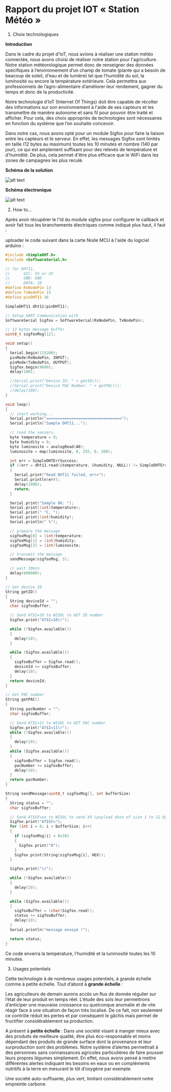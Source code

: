 # Rapport du projet IOT « Station Météo »

1. Choix technologiques

__Introduction__

Dans le cadre du projet d'IoT, nous avions à réaliser une station météo connectée, nous avons 
choisi de réaliser notre station pour l'agriculture. Notre station météorologique permet donc 
de renseigner des données spécifiques à l’environnement d’un champ de tomate (plante qui a besoin 
de beacoup de soleil, d'eau et de lumière) tel que l’humidité du sol, la luminosité ou encore la 
température extérieure. Cela permettra aux professionnels de l’agro-alimentaire d’améliorer leur 
rendement, gagner du temps et donc de la productivité.

Notre technologie d’IoT (Internet Of Things) doit être capable de récolter des informations
sur son environnement à l'aide de ses capteurs et les transmettre de manière autonome et sans
fil pour pouvoir être traité et afficher. Pour cela, des choix appropriés de technologies sont 
nécessaires en fonction du système que l’on souhaite concevoir.

Dans notre cas, nous avons opté pour un module Sigfox pour faire la liaison entre les capteurs et 
le serveur. En effet, les messages Sigfox sont limités en taille (12 bytes au maximum) toutes les 
10 minutes et nombre (140 par jour), ce qui est amplement suffisant pour des relevés de température 
et d'humidité. De plus, cela permet d'être plus efficace que le WiFi dans les zones de campagnes les 
plus reculé.

__Schéma de la solution__

![alt text][schema_sol]

[schema_sol]: https://github.com/sadek-maghzili/IoT/blob/master/Schema%20solution.png "Schéma de la solution"

__Schéma électronique__

![alt text][schema_elec]

[schema_elec]: https://github.com/sadek-maghzili/IoT/blob/master/Sch%C3%A9ma%20%C3%A9lectronique.png "Schéma électronique"

2. How to...

Après avoir récupérer le l'Id du module sigfox pour configurer le callback et avoir fait tous les branchements électriques
comme indiqué plus haut, il faut :

uploader le code suivant dans la carte Node MCU à l'aide du logiciel arduino :
```C
#include <SimpleDHT.h>
#include <SoftwareSerial.h>

// for DHT11,
//      VCC: 5V or 3V
//      GND: GND
//      DATA: 16
#define RxNodePin 13
#define TxNodePin 15
#define pinDHT11 16

SimpleDHT11 dht11(pinDHT11);

// Setup UART Communication with
SoftwareSerial Sigfox = SoftwareSerial(RxNodePin, TxNodePin);

// 12 bytes message buffer
uint8_t sigfoxMsg[12];

void setup()
{
  Serial.begin(115200);
  pinMode(RxNodePin, INPUT);
  pinMode(TxNodePin, OUTPUT);
  Sigfox.begin(9600);
  delay(100);

  //Serial.print("Device ID: " + getID());
  //Serial.print("Device PAC Number: " + getPAC());
  //delay(100);
}

void loop()
{
  // start working...
  Serial.println("=================================");
  Serial.println("Sample DHT11...");

  // read the sensors.
  byte temperature = 0;
  byte humidity = 0;
  byte luminosite = analogRead(A0);
  luminosite = map(luminosite, 0, 255, 0, 100);

  int err = SimpleDHTErrSuccess;
  if ((err = dht11.read(&temperature, &humidity, NULL)) != SimpleDHTErrSuccess)
  {
    Serial.print("Read DHT11 failed, err=");
    Serial.println(err);
    delay(1000);
    return;
  }

  Serial.print("Sample OK: ");
  Serial.print((int)temperature);
  Serial.print(" °C, ");
  Serial.print((int)humidity);
  Serial.println(" %");

  // prepare the message
  sigfoxMsg[0] = (int)temperature;
  sigfoxMsg[1] = (int)humidity;
  sigfoxMsg[2] = (int)luminosite;

  // transmit the message
  sendMessage(sigfoxMsg, 3);

  // wait 10min
  delay(600000);
}

// Get device ID
String getID()
{
  String deviceId = "";
  char sigfoxBuffer;

  // Send AT$I=10 to WISOL to GET ID number
  Sigfox.print("AT$I=10\r");

  while (!Sigfox.available())
  {
    delay(10);
  }

  while (Sigfox.available())
  {
    sigfoxBuffer = Sigfox.read();
    deviceId += sigfoxBuffer;
    delay(10);
  }
  return deviceId;
}

// Get PAC number
String getPAC()
{
  String pacNumber = "";
  char sigfoxBuffer;

  // Send AT$I=11 to WISOL to GET PAC number
  Sigfox.print("AT$I=11\r");
  while (!Sigfox.available())
  {
    delay(10);
  }
  while (Sigfox.available())
  {
    sigfoxBuffer = Sigfox.read();
    pacNumber += sigfoxBuffer;
    delay(10);
  }
  return pacNumber;
}

String sendMessage(uint8_t sigfoxMsg[], int bufferSize)
{
  String status = "";
  char sigfoxBuffer;

  // Send AT$SF=xx to WISOL to send XX (payload data of size 1 to 12 bytes)
  Sigfox.print("AT$SF=");
  for (int i = 0; i < bufferSize; i++)
  {
    if (sigfoxMsg[i] < 0x10)
    {
      Sigfox.print("0");
    }
    Sigfox.print(String(sigfoxMsg[i], HEX));
  }

  Sigfox.print("\r");

  while (!Sigfox.available())
  {
    delay(10);
  }

  while (Sigfox.available())
  {
    sigfoxBuffer = (char)Sigfox.read();
    status += sigfoxBuffer;
    delay(10);
  }
  Serial.println("message envoyé !");

  return status;
}
```
Ce code enverra la température, l'humidité et la luminosité toutes les 10 minutes.


3. Usages potentiels

Cette technologie à de nombreux usages potentiels, à grande échelle comme à petite échelle. Tout 
d’abord à __grande échelle__ :

Les agriculteurs de demain aurons accès un flux de donnée régulier sur l’état de leur produit en 
temps réel. L’étude des sols leur permettrons d’anticiper une mauvaise croissance ou quelconque 
anomalie et de vite réagir face à une situation de façon très localisé. De ce fait, non seulement 
ce contrôle réduit les pertes et par conséquent le gâchis mais permet de fructifier considérablement 
sa production.

A présent à __petite échelle__ :
Dans une société visant à manger mieux avec des produits de meilleure qualité, être plus éco-responsable 
et moins dépendant des produits de grande surface dont la provenance et leur surproduction sont des problèmes. 
Notre système d’alertes permettrait à des personnes sans connaissances agricoles particulières de faire pousser 
leurs propres légumes simplement. En effet, nous avons pensé à mettre différentes alertes indiquant les besoins 
en eaux ou en compléments nutritifs à la terre en mesurant le tôt d’oxygène par exemple. 

Une société auto-suffisante, plus vert, limitant considérablement notre empreinte carbone.


